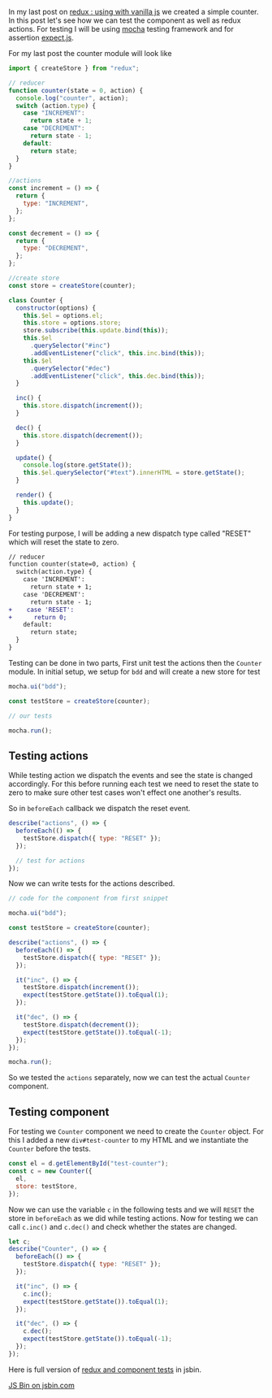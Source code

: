 <!--


---
 "Redux : testing a simple component"
excerpt: "Redux : testing a simple component"
date: 2016-02-25 00:00:00 IST
updated: 2016-02-25 00:00:00 IST
categories: javascript
tags: redux
---

-->
<!DOCTYPE html>
<html>

<head>
  <title>basic-git-workflow</title>
  <meta charset="utf-8">
  <meta name="viewport" content="width=device-width, initial-scale=1.0">

  <link rel="stylesheet" href="./css/bootstrap.css">
  <link rel="stylesheet" href="./css/bootstrap.grid.css">
  <link rel="stylesheet" href="./css/bootstrap.min.css">
  <link rel="stylesheet" href="./css/bootstrap-reboot.min.css">
  <link rel="stylesheet" href="./css/bootstrap.css.map">
  <link rel="stylesheet" href="./css/blog-home.css">
  <link rel="stylesheet" href="./css/prism.css">
  <script async defer src="./css/prism.js"></script>
</head>

<body>

In my last post on [redux : using with vanilla js](/2016/02/redux-using-with-vanilla-js.html) we created a simple counter. In this post let's see how we can test the component as well as redux actions. For testing I will be using [mocha](http://mochajs.org/) testing framework and for assertion [expect.js](https://github.com/LearnBoost/expect.js).

For my last post the counter module will look like

```js
import { createStore } from "redux";

// reducer
function counter(state = 0, action) {
  console.log("counter", action);
  switch (action.type) {
    case "INCREMENT":
      return state + 1;
    case "DECREMENT":
      return state - 1;
    default:
      return state;
  }
}

//actions
const increment = () => {
  return {
    type: "INCREMENT",
  };
};

const decrement = () => {
  return {
    type: "DECREMENT",
  };
};

//create store
const store = createStore(counter);

class Counter {
  constructor(options) {
    this.$el = options.el;
    this.store = options.store;
    store.subscribe(this.update.bind(this));
    this.$el
      .querySelector("#inc")
      .addEventListener("click", this.inc.bind(this));
    this.$el
      .querySelector("#dec")
      .addEventListener("click", this.dec.bind(this));
  }

  inc() {
    this.store.dispatch(increment());
  }

  dec() {
    this.store.dispatch(decrement());
  }

  update() {
    console.log(store.getState());
    this.$el.querySelector("#text").innerHTML = store.getState();
  }

  render() {
    this.update();
  }
}
```

For testing purpose, I will be adding a new dispatch type called "RESET" which will reset the state to zero.

```diff
// reducer
function counter(state=0, action) {
  switch(action.type) {
    case 'INCREMENT':
      return state + 1;
    case 'DECREMENT':
      return state - 1;
+    case 'RESET':
+      return 0;
    default:
      return state;
  }
}
```

Testing can be done in two parts, First unit test the actions then the `Counter` module.
In initial setup, we setup for `bdd` and will create a new store for test

```js
mocha.ui("bdd");

const testStore = createStore(counter);

// our tests

mocha.run();
```

## Testing actions

While testing action we dispatch the events and see the state is changed accordingly. For this before running each test we need to reset the state to zero to make sure other test cases won't effect one another's results.

So in `beforeEach` callback we dispatch the reset event.

```js
describe("actions", () => {
  beforeEach(() => {
    testStore.dispatch({ type: "RESET" });
  });

  // test for actions
});
```

Now we can write tests for the actions described.

```js
// code for the component from first snippet

mocha.ui("bdd");

const testStore = createStore(counter);

describe("actions", () => {
  beforeEach(() => {
    testStore.dispatch({ type: "RESET" });
  });

  it("inc", () => {
    testStore.dispatch(increment());
    expect(testStore.getState()).toEqual(1);
  });

  it("dec", () => {
    testStore.dispatch(decrement());
    expect(testStore.getState()).toEqual(-1);
  });
});

mocha.run();
```

So we tested the `actions` separately, now we can test the actual `Counter` component.

## Testing component

For testing we `Counter` component we need to create the `Counter` object. For this I added a new `div#test-counter` to my HTML and we instantiate the `Counter` before the tests.

```js
const el = d.getElementById("test-counter");
const c = new Counter({
  el,
  store: testStore,
});
```

Now we can use the variable `c` in the following tests and we will `RESET` the store in `beforeEach` as we did while testing actions. Now for testing we can call `c.inc()` and `c.dec()` and check whether the states are changed.

```js
let c;
describe("Counter", () => {
  beforeEach(() => {
    testStore.dispatch({ type: "RESET" });
  });

  it("inc", () => {
    c.inc();
    expect(testStore.getState()).toEqual(1);
  });

  it("dec", () => {
    c.dec();
    expect(testStore.getState()).toEqual(-1);
  });
});
```

Here is full version of [redux and component tests](https://jsbin.com/jibagu/edit?js,output) in jsbin.

<a class="jsbin-embed" href="http://jsbin.com/jibagu/3/embed?js,output">JS Bin on jsbin.com</a><script src="http://static.jsbin.com/js/embed.min.js?3.35.9"></script>
